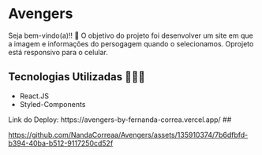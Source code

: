 # Avengers
Seja bem-vindo(a)!! 🤩
O objetivo do projeto foi desenvolver um site em que a imagem e informações do persogagem quando o selecionamos.
Oprojeto está responsivo para o celular.

## Tecnologias Utilizadas 👩🏻‍💻
<ul>
  <li>React.JS</li>
  <li>Styled-Components</li>
</ul>
Link do Deploy: https://avengers-by-fernanda-correa.vercel.app/
##

https://github.com/NandaCorreaa/Avengers/assets/135910374/7b6dfbfd-b394-40ba-b512-9117250cd52f






